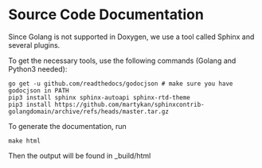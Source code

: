 # Source Code Documentation

Since Golang is not supported in Doxygen, we use a tool called Sphinx and several plugins.

To get the necessary tools, use the following commands (Golang and Python3 needed):

```
go get -u github.com/readthedocs/godocjson # make sure you have godocjson in PATH
pip3 install sphinx sphinx-autoapi sphinx-rtd-theme
pip3 install https://github.com/martykan/sphinxcontrib-golangdomain/archive/refs/heads/master.tar.gz
```

To generate the documentation, run

```
make html
```

Then the output will be found in \_build/html

